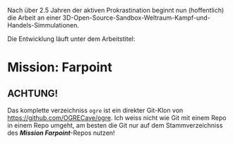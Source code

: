 Nach über 2.5 Jahren der aktiven Prokrastination beginnt nun (hoffentlich) die Arbeit an einer 3D-Open-Source-Sandbox-Weltraum-Kampf-und-Handels-Simmulationen.

Die Entwicklung läuft unter dem Arbeitstitel:
# Mission: Farpoint
## ACHTUNG!
Das komplette verzeichniss ```ogre``` ist ein direkter Git-Klon von https://github.com/OGRECave/ogre.
Ich weiss nicht wie Git mit einem Repo in einem Repo umgeht, am besten die Git nur auf dem Stammverzeichniss des ***Mission Farpoint***-Repos nutzen!